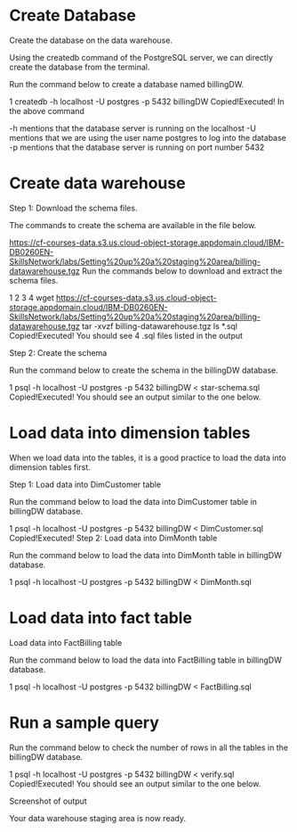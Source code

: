 # Create Database

Create the database on the data warehouse.

Using the createdb command of the PostgreSQL server, we can directly create the database from the terminal.

Run the command below to create a database named billingDW.

1
createdb -h localhost -U postgres -p 5432 billingDW
Copied!Executed!
In the above command

-h mentions that the database server is running on the localhost
-U mentions that we are using the user name postgres to log into the database
-p mentions that the database server is running on port number 5432

# Create data warehouse

Step 1:
Download the schema files.

The commands to create the schema are available in the file below.

https://cf-courses-data.s3.us.cloud-object-storage.appdomain.cloud/IBM-DB0260EN-SkillsNetwork/labs/Setting%20up%20a%20staging%20area/billing-datawarehouse.tgz
Run the commands below to download and extract the schema files.

1
2
3
4
wget https://cf-courses-data.s3.us.cloud-object-storage.appdomain.cloud/IBM-DB0260EN-SkillsNetwork/labs/Setting%20up%20a%20staging%20area/billing-datawarehouse.tgz
tar -xvzf billing-datawarehouse.tgz
ls *.sql
Copied!Executed!
You should see 4 .sql files listed in the output

Step 2: Create the schema

Run the command below to create the schema in the billingDW database.

1
psql  -h localhost -U postgres -p 5432 billingDW < star-schema.sql
Copied!Executed!
You should see an output similar to the one below.

# Load data into dimension tables

When we load data into the tables, it is a good practice to load the data into dimension tables first.

Step 1: Load data into DimCustomer table

Run the command below to load the data into DimCustomer table in billingDW database.

1
psql  -h localhost -U postgres -p 5432 billingDW < DimCustomer.sql
Copied!Executed!
Step 2: Load data into DimMonth table

Run the command below to load the data into DimMonth table in billingDW database.

1
psql  -h localhost -U postgres -p 5432 billingDW < DimMonth.sql


# Load data into fact table

Load data into FactBilling table

Run the command below to load the data into FactBilling table in billingDW database.

1
psql  -h localhost -U postgres -p 5432 billingDW < FactBilling.sql


# Run a sample query 

Run the command below to check the number of rows in all the tables in the billingDW database.

1
psql  -h localhost -U postgres -p 5432 billingDW < verify.sql
Copied!Executed!
You should see an output similar to the one below.

Screenshot of output

Your data warehouse staging area is now ready.

